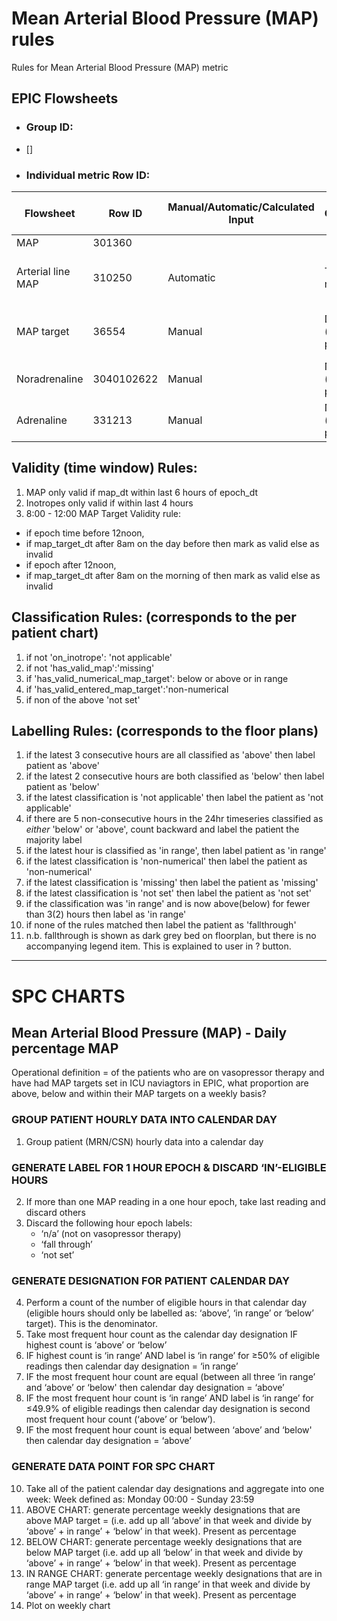 # Mean Arterial Blood Pressure (MAP) rules
Rules for Mean Arterial Blood Pressure (MAP) metric

## EPIC Flowsheets

* ### Group ID:
-  [] 

* ### Individual metric Row ID:
| Flowsheet | Row ID | Manual/Automatic/Calculated Input | Comments | Expected documentation frequency|
  |-|-|-|-|-|
  |MAP|301360||||
  |Arterial line MAP|310250| Automatic| Taken from monitor|Hourly (varies according to patient condition)|
  |MAP target| 36554| Manual| Drop down (free text possible)| Minimum once per day between 0800 and 1200|
  |Noradrenaline|3040102622| Manual| Numerical (free text possible) | Hourly|
  |Adrenaline|331213|Manual| Numerical (free text possible)| Hourly|
  
  
## Validity (time window) Rules: 

1. MAP only valid if map_dt within last 6 hours of epoch_dt 
2. Inotropes only valid if within last 4 hours 
3. 8:00 - 12:00 MAP Target Validity rule: 
  -  if epoch time before 12noon, 
  -  if map_target_dt after 8am on the day before then mark as valid else as invalid 
  -  if epoch after 12noon, 
  -  if map_target_dt after 8am on the morning of then mark as valid else as invalid 

        	 

## Classification Rules: (corresponds to the per patient chart) 

1. if not 'on_inotrope': 'not applicable'
2. if not 'has_valid_map':'missing' 
3. if 'has_valid_numerical_map_target': below or above or in range 
4. if 'has_valid_entered_map_target':'non-numerical 
5. if non of the above 'not set' 

 
## Labelling Rules: (corresponds to the floor plans)     

1. if the latest 3 consecutive hours are all classified as 'above' then label patient as 'above'
2. if the latest 2 consecutive hours are both classified as 'below' then label patient as 'below'       
3. if the latest classification is 'not applicable' then label the patient as 'not applicable' 
4. if there are 5 non-consecutive hours in the 24hr timeseries classified as *either* 'below' or 'above', count backward and label the patient the majority label 
5. if the latest hour is classified as 'in range', then label patient as 'in range' 
6. if the latest classification is 'non-numerical' then label the patient as 'non-numerical' 
7. if the latest classification is 'missing' then label the patient as 'missing' 
8. if the latest classification is 'not set' then label the patient as 'not set' 
9. if the classification was 'in range' and is now above(below) for fewer than 3(2) hours then label as 'in range' 
10. if none of the rules matched then label the patient as 'fallthrough'
11. n.b. fallthrough is shown as dark grey bed on floorplan, but there is no accompanying legend item. This is explained to user in ? button. 
---
# SPC CHARTS
## Mean Arterial Blood Pressure (MAP) - Daily percentage MAP 
Operational definition = of the patients who are on vasopressor therapy and have had MAP targets set in ICU naviagtors in EPIC, what proportion are above, below and within their MAP targets on a weekly basis? 
### GROUP PATIENT HOURLY DATA INTO CALENDAR DAY 
1. Group patient (MRN/CSN) hourly data into a calendar day 

### GENERATE LABEL FOR 1 HOUR EPOCH & DISCARD ‘IN’-ELIGIBLE HOURS 
2. If more than one MAP reading in a one hour epoch, take last reading and discard others 
3. Discard the following hour epoch labels: 
   - ‘n/a’ (not on vasopressor therapy)
   - ‘fall through’
   -  ‘not set’ 

### GENERATE DESIGNATION FOR PATIENT CALENDAR DAY 
4. Perform a count of the number of eligible hours in that calendar day (eligible hours should only be labelled as: ‘above’, ‘in range’ or ‘below’ target). This is the denominator. 
5. Take most frequent hour count as the calendar day designation IF highest count is ‘above’ or ‘below’ 
6. IF highest count is ‘in range’ AND label is ‘in range’ for ≥50% of eligible readings then calendar day designation = ‘in range’ 
7. IF the most frequent hour count are equal (between all three ‘in range’ and ‘above’ or ‘below' then calendar day designation = ‘above’ 
8. IF the most frequent hour count is ‘in range’ AND label is ‘in range’ for ≤49.9% of eligible readings then calendar day designation is second most frequent hour count (‘above’ or ‘below’).  
9. IF the most frequent hour count is equal between ‘above’ and ‘below' then calendar day designation = ‘above’ 

### GENERATE DATA POINT FOR SPC CHART 
10. Take all of the patient calendar day designations and aggregate into one week: Week defined as: Monday 00:00 - Sunday 23:59 
11. ABOVE CHART: generate percentage weekly designations that are above MAP target = (i.e. add up all ‘above’ in that week and divide by ‘above’ + in range’ + ‘below’ in that week). Present as percentage  
12. BELOW CHART: generate percentage weekly designations that are below MAP target (i.e. add up all ‘below’ in that week and divide by ‘above’ + in range’ + ‘below’ in that week). Present as percentage  
13. IN RANGE CHART:  generate percentage weekly designations that are in range MAP target (i.e. add up all ‘in range’ in that week and divide by ‘above’ + in range’ + ‘below’ in that week). Present as percentage
14. Plot on weekly chart

    

 

 
